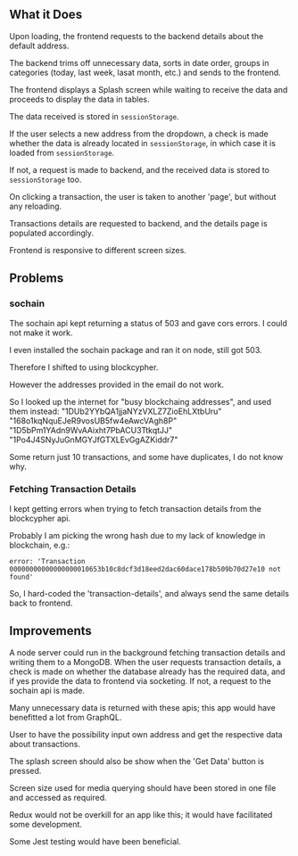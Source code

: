 ## What it Does

Upon loading, the frontend requests to the backend details about the default address.

The backend trims off unnecessary data, sorts in date order, groups in categories (today, last week, lasat month, etc.) and sends to the frontend.

The frontend displays a Splash screen while waiting to receive the data and proceeds to display the data in tables.

The data received is stored in `sessionStorage`.

If the user selects a new address from the dropdown, a check is made whether the data is already located in `sessionStorage`, in which case it is loaded from `sessionStorage`.

If not, a request is made to backend, and the received data is stored to `sessionStorage` too.

On clicking a transaction, the user is taken to another 'page', but without any reloading.

Transactions details are requested to backend, and the details page is populated accordingly.

Frontend is responsive to different screen sizes.


## Problems

### sochain

The sochain api kept returning a status of 503 and gave cors errors. I could not make it work.

I even installed the sochain package and ran it on node, still got 503.

Therefore I shifted to using blockcypher.

However the addresses provided in the email do not work.

So I looked up the internet for "busy blockchaing addresses", and used them instead:
"1DUb2YYbQA1jjaNYzVXLZ7ZioEhLXtbUru"
"168o1kqNquEJeR9vosUB5fw4eAwcVAgh8P"
"1D5bPm1YAdn9WvAAixht7PbACU3TtkqtJJ"
"1Po4J4SNyJuGnMGYJfGTXLEvGgAZKiddr7"

Some return just 10 transactions, and some have duplicates, I do not know why.

### Fetching Transaction Details

I kept getting errors when trying to fetch transaction details from the blockcypher api.

Probably I am picking the wrong hash due to my lack of knowledge in blockchain, e.g.:

`error: 'Transaction 00000000000000000010653b10c8dcf3d18eed2dac60dace178b509b70d27e10 not found' `

So, I hard-coded the 'transaction-details', and always send the same details back to frontend.


## Improvements

A node server could run in the background fetching transaction details and writing them to a MongoDB. When the user requests transaction details, a check is made on whether the database already has the required data, and if yes provide the data to frontend via socketing. If not, a request to the sochain api is made.

Many unnecessary data is returned with these apis; this app would have benefitted a lot from GraphQL.

User to have the possibility input own address and get the respective data about transactions.

The splash screen should also be show when the 'Get Data' button is pressed.

Screen size used for media querying should have been stored in one file and accessed as required.

Redux would not be overkill for an app like this; it would have facilitated some development.

Some Jest testing would have been beneficial.
